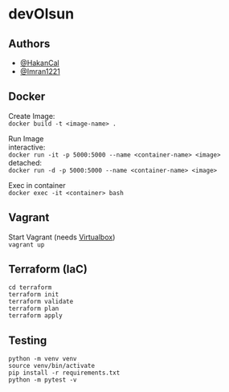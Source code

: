 # devOlsun
## Authors
- [@HakanCal](https://github.com/HakanCal)
- [@Imran1221](https://github.com/Imran1221)
## Docker
Create Image:\
```docker build -t <image-name> . ```

Run Image\
interactive:\
```docker run -it -p 5000:5000 --name <container-name> <image>```\
detached:\
```docker run -d -p 5000:5000 --name <container-name> <image>```

Exec in container\
```docker exec -it <container> bash```
## Vagrant
Start Vagrant (needs [Virtualbox](https://www.virtualbox.org/))\
```vagrant up```
## Terraform (IaC)
```
cd terraform
terraform init
terraform validate
terraform plan
terraform apply
```

## Testing
```
python -m venv venv
source venv/bin/activate
pip install -r requirements.txt
python -m pytest -v
```
